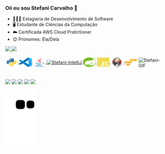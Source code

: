 ### Oii eu sou Stefani Carvalho 👋

- 👩🏻‍💻 Estagiaria de Desenvolvimento de Software
- 🖥️ Estudante de Ciências da Computação
- ☁️ Certificada AWS Cloud Pratictioner
- 😊 Pronomes: Ela/Dela
   
<div>
  <a href="https://github.com/print-stefani">
    <img height="170em" src="https://github-readme-stats.vercel.app/api?username=print-stefani&theme=midnight-purple&show_icons=true" />
    <img height="170em" src="https://github-readme-stats.vercel.app/api/top-langs/?username=print-stefani&layout=compact&langs_count=16&theme=midnight-purple" />
</div>

<div style="display: inline_block"><br>
  <img align="center" alt="Stefani-Python" height="30" width="40" src="https://raw.githubusercontent.com/devicons/devicon/master/icons/python/python-original.svg">
  <img align="center" alt="Stefani-Vscode" height="30" width="40" src="https://github.com/devicons/devicon/blob/master/icons/vscode/vscode-original.svg">
  <img align="center" alt="Stefani-Java" height="30" width="40" src="https://github.com/devicons/devicon/blob/master/icons/java/java-original.svg">
  <img align="center" alt="Stefani-IntelliJ" height="30" width="40" src="https://upload.wikimedia.org/wikipedia/commons/9/9c/IntelliJ_IDEA_Icon.svg">
  <img align="center" alt="Stefani-Sping" height="30" width="40" src="https://github.com/devicons/devicon/blob/master/icons/spring/spring-original.svg">
  <img align="center" alt="Stefani-Js" height="30" width="40" src="https://raw.githubusercontent.com/devicons/devicon/master/icons/javascript/javascript-plain.svg">
  <img align="center" alt="Stefani-Jenkins" height="30" width="40" src="https://github.com/devicons/devicon/blob/master/icons/jenkins/jenkins-original.svg">
  <img align="center" alt="Stefani-AWS" height="30" width="40" src="https://github.com/devicons/devicon/blob/master/icons/amazonwebservices/amazonwebservices-original.svg">
  <img align="right" alt="Stefani-GIF" height="80" width="80" src="https://i.picasion.com/pic92/b3b8a834d7047c4be1578b2a842fb4dd.gif">
</div>
  
  #
<div> 
  <a href="https://www.youtube.com/channel/UCSuyI3hGcbFSBWh4H7mNYOg" target="_blank"><img src="https://img.shields.io/badge/YouTube-FF0000?style=for-the-badge&logo=youtube&logoColor=white" target="_blank"></a>
  <a href="https://www.instagram.com/stefanicarvalh_/" target="_blank"><img src="https://img.shields.io/badge/-Instagram-%23E4405F?style=for-the-badge&logo=instagram&logoColor=white" target="_blank"></a>
  <a href="https://www.linkedin.com/in/stefani-beatriz-carvalho-vasconcellos" target="_blank"><img src="https://img.shields.io/badge/-LinkedIn-%230077B5?style=for-the-badge&logo=linkedin&logoColor=white" target="_blank"></a>   
  <a href="https://discord.gg/jkpvMaYB" target="_blank"><img src="https://img.shields.io/badge/Discord-7289DA?style=for-the-badge&logo=discord&logoColor=white" target="_blank"></a> 
  <a href = "stefanibeatrizcv@gmail.com"><img src="https://img.shields.io/badge/-Gmail-%23333?style=for-the-badge&logo=gmail&logoColor=white" target="_blank"></a>
</div>
  
![snake gif](https://github.com/print-stefani/print-stefani/blob/output/github-contribution-grid-snake.svg)
